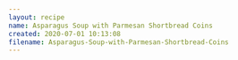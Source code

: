 ```yaml
---
layout: recipe
name: Asparagus Soup with Parmesan Shortbread Coins
created: 2020-07-01 10:13:08
filename: Asparagus-Soup-with-Parmesan-Shortbread-Coins
---
```

